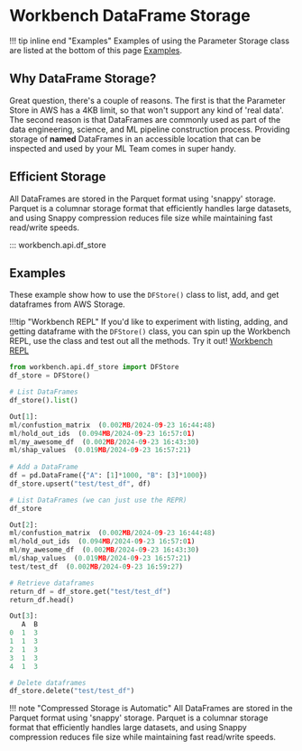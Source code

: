 # Workbench DataFrame Storage

!!! tip inline end "Examples"
    Examples of using the Parameter Storage class are listed at the bottom of this page [Examples](#examples).
    
## Why DataFrame Storage?
Great question, there's a couple of reasons. The first is that the Parameter Store in AWS has a 4KB limit, so that won't support any kind of 'real data'. The second reason is that DataFrames are commonly used as part of the data engineering, science, and ML pipeline construction process. Providing storage of **named** DataFrames in an accessible location that can be inspected and used by your ML Team comes in super handy.

## Efficient Storage
All DataFrames are stored in the Parquet format using 'snappy' storage. Parquet is a columnar storage format that efficiently handles large datasets, and using Snappy compression reduces file size while maintaining fast read/write speeds.
    
::: workbench.api.df_store


## Examples
These example show how to use the `DFStore()` class to list, add, and get dataframes from AWS Storage.

!!!tip "Workbench REPL"
    If you'd like to experiment with listing, adding, and getting dataframe with the `DFStore()` class, you can spin up the Workbench REPL, use the class and test out all the methods. Try it out! [Workbench REPL](../repl/index.md)

```py title="Using DataFrame Store"
from workbench.api.df_store import DFStore
df_store = DFStore()

# List DataFrames
df_store().list()

Out[1]:
ml/confustion_matrix  (0.002MB/2024-09-23 16:44:48)
ml/hold_out_ids  (0.094MB/2024-09-23 16:57:01)
ml/my_awesome_df  (0.002MB/2024-09-23 16:43:30)
ml/shap_values  (0.019MB/2024-09-23 16:57:21)
 
# Add a DataFrame
df = pd.DataFrame({"A": [1]*1000, "B": [3]*1000})
df_store.upsert("test/test_df", df)

# List DataFrames (we can just use the REPR)
df_store

Out[2]:
ml/confustion_matrix  (0.002MB/2024-09-23 16:44:48)
ml/hold_out_ids  (0.094MB/2024-09-23 16:57:01)
ml/my_awesome_df  (0.002MB/2024-09-23 16:43:30)
ml/shap_values  (0.019MB/2024-09-23 16:57:21)
test/test_df  (0.002MB/2024-09-23 16:59:27)

# Retrieve dataframes
return_df = df_store.get("test/test_df")
return_df.head()

Out[3]:
   A  B
0  1  3
1  1  3
2  1  3
3  1  3
4  1  3

# Delete dataframes
df_store.delete("test/test_df")
```

!!! note "Compressed Storage is Automatic"
    All DataFrames are stored in the Parquet format using 'snappy' storage. Parquet is a columnar storage format that efficiently handles large datasets, and using Snappy compression reduces file size while maintaining fast read/write speeds.